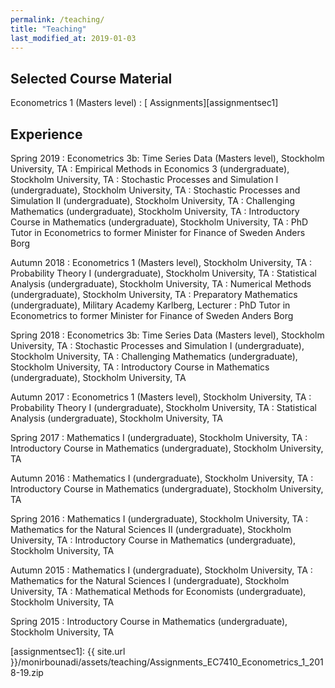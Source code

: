 ```yaml
---
permalink: /teaching/
title: "Teaching"
last_modified_at: 2019-01-03
---
```


## Selected Course Material

Econometrics 1 (Masters level)
 : [<i class="fas fa-file-archive"></i> Assignments][assignmentsec1]

## Experience

Spring 2019
:	Econometrics 3b: Time Series Data (Masters level), Stockholm University, TA
:	Empirical Methods in Economics 3 (undergraduate), Stockholm University, TA
:	Stochastic Processes and Simulation I (undergraduate), Stockholm University, TA
:	Stochastic Processes and Simulation II (undergraduate), Stockholm University, TA
:	Challenging Mathematics (undergraduate), Stockholm University, TA
:	Introductory Course in Mathematics (undergraduate), Stockholm University, TA
: PhD Tutor in Econometrics to former Minister for Finance of Sweden Anders Borg

Autumn 2018
:	Econometrics 1 (Masters level), Stockholm University, TA
:	Probability Theory I (undergraduate), Stockholm University, TA
:	Statistical Analysis (undergraduate), Stockholm University, TA
:	Numerical Methods (undergraduate), Stockholm University, TA
: Preparatory Mathematics (undergraduate), Military Academy Karlberg, Lecturer
: PhD Tutor in Econometrics to former Minister for Finance of Sweden Anders Borg

Spring 2018
:	Econometrics 3b: Time Series Data (Masters level), Stockholm University, TA
:	Stochastic Processes and Simulation I (undergraduate), Stockholm University, TA
:	Challenging Mathematics (undergraduate), Stockholm University, TA
:	Introductory Course in Mathematics (undergraduate), Stockholm University, TA
 
Autumn 2017
:	Econometrics 1 (Masters level), Stockholm University, TA
:	Probability Theory I (undergraduate), Stockholm University, TA
:	Statistical Analysis (undergraduate), Stockholm University, TA

Spring 2017
:	Mathematics I (undergraduate), Stockholm University, TA
:	Introductory Course in Mathematics (undergraduate), Stockholm University, TA

Autumn 2016
:	Mathematics I (undergraduate), Stockholm University, TA
:	Introductory Course in Mathematics (undergraduate), Stockholm University, TA

Spring 2016
:	Mathematics I (undergraduate), Stockholm University, TA
:	Mathematics for the Natural Sciences II (undergraduate), Stockholm University, TA
:	Introductory Course in Mathematics (undergraduate), Stockholm University, TA

Autumn 2015
:	Mathematics I (undergraduate), Stockholm University, TA
:	Mathematics for the Natural Sciences I (undergraduate), Stockholm University, TA
:	Mathematical Methods for Economists (undergraduate), Stockholm University, TA

Spring 2015
:	Introductory Course in Mathematics (undergraduate), Stockholm University, TA

[assignmentsec1]: {{ site.url }}/monirbounadi/assets/teaching/Assignments_EC7410_Econometrics_1_2018-19.zip

